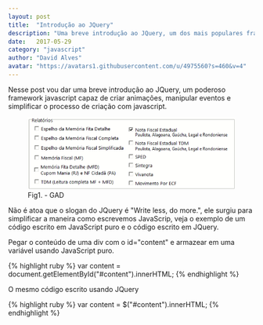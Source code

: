 ```yaml
---
layout: post
title:  "Introdução ao JQuery"
description: "Uma breve introdução ao JQuery, um dos mais populares frameworks Java Script."
date:   2017-05-29
category: "javascript"
author: "David Alves"
avatar: "https://avatars1.githubusercontent.com/u/4975560?s=460&v=4"
---
```



<p class="intro"><span class="dropcap">N</span>esse post vou dar uma breve introdução ao JQuery, um poderoso framework javascript capaz de criar animações, manipular eventos e simplificar o processo de criação com javascript.</p>
<figure>
  <img src="https://raw.githubusercontent.com/david27alves/david27alves.github.io/master/_posts/img/imh.png" alt="GAD">
  <figcaption>Fig1. - GAD</figcaption>
</figure>

<p>Não é atoa que o slogan do JQuery é "Write less, do more.", ele surgiu para simplificar a maneira como escrevemos JavaScrip, veja o exemplo de um código escrito em JavaScript puro e o código escrito em JQuery.</p>

<p>Pegar o conteúdo de uma div com o id="content" e armazear em uma variável usando JavaScript puro.</p>

{% highlight ruby %}
var content = document.getElementById("#content").innerHTML;
{% endhighlight %}

<p>O mesmo código escrito usando JQuery</p>
{% highlight ruby %}
var content = $("#content").innerHTML;
{% endhighlight %}
